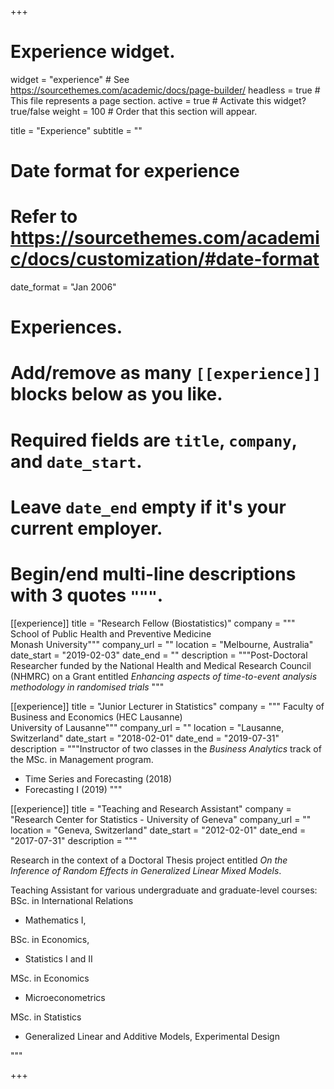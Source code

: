 +++
# Experience widget.
widget = "experience"  # See https://sourcethemes.com/academic/docs/page-builder/
headless = true  # This file represents a page section.
active = true  # Activate this widget? true/false
weight = 100  # Order that this section will appear.

title = "Experience"
subtitle = ""

# Date format for experience
#   Refer to https://sourcethemes.com/academic/docs/customization/#date-format
date_format = "Jan 2006"

# Experiences.
#   Add/remove as many `[[experience]]` blocks below as you like.
#   Required fields are `title`, `company`, and `date_start`.
#   Leave `date_end` empty if it's your current employer.
#   Begin/end multi-line descriptions with 3 quotes `"""`.
[[experience]]
  title = "Research Fellow (Biostatistics)"
  company = """
  School of Public Health and Preventive Medicine  
  Monash University"""
  company_url = ""
  location = "Melbourne, Australia"
  date_start = "2019-02-03"
  date_end = ""
  description = """Post-Doctoral Researcher funded by the National Health and Medical Research Council (NHMRC) on a Grant  entitled _Enhancing aspects of time-to-event analysis methodology in randomised trials_
  """

[[experience]]
  title = "Junior Lecturer in Statistics"
  company = """
  Faculty of Business and Economics (HEC Lausanne)   
  University of Lausanne"""
  company_url = ""
  location = "Lausanne, Switzerland"
  date_start = "2018-02-01"
  date_end = "2019-07-31"
  description = """Instructor of two classes in the _Business Analytics_ track of the MSc. in Management program. 
  
  * Time Series and Forecasting (2018)
  * Forecasting I (2019)
  """

[[experience]]
  title = "Teaching and Research Assistant"
  company = "Research Center for Statistics - University of Geneva"
  company_url = ""
  location = "Geneva, Switzerland"
  date_start = "2012-02-01"
  date_end = "2017-07-31"
  description = """
  
  Research in the context of a Doctoral Thesis project entitled _On the Inference of Random Effects in Generalized Linear Mixed Models_.

  Teaching Assistant for various undergraduate and graduate-level courses:
  BSc. in International Relations
  * Mathematics I, 
  
  BSc. in Economics, 
  * Statistics I  and II  
  
  MSc. in Economics
  * Microeconometrics 
  
  MSc. in Statistics
  * Generalized Linear and Additive Models, Experimental Design   
  
  """

+++
